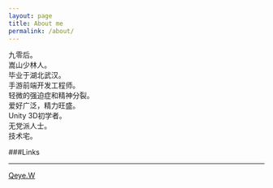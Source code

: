 ```yaml
---
layout: page
title: About me
permalink: /about/
---
```


九零后。<br>
嵩山少林人。<br>
毕业于湖北武汉。<br>
手游前端开发工程师。<br>
轻微的强迫症和精神分裂。<br>
爱好广泛，精力旺盛。<br>
Unity 3D初学者。<br>
无党派人士。<br>
技术宅。<br>

###Links

----------

[Qeye.W](http://leitai.wang)
